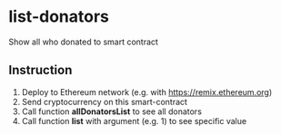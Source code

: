 # list-donators
Show all who donated to smart contract
## Instruction
1. Deploy to Ethereum network (e.g. with https://remix.ethereum.org)
2. Send cryptocurrency on this smart-contract
3. Call function **allDonatorsList** to see all donators
3. Call function **list** with argument (e.g. 1) to see specific value
